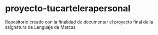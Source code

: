 # proyecto-tucartelerapersonal
Repositorio creado con la finalidad de documentar el proyecto final de la asignatura de Lenguaje de Marcas
